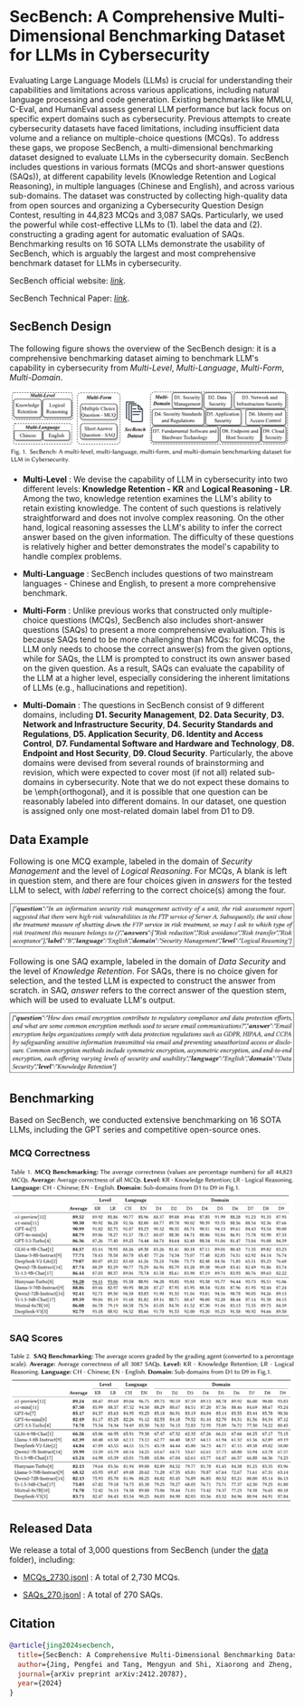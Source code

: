 # SecBench: A Comprehensive Multi-Dimensional Benchmarking Dataset for LLMs in Cybersecurity

Evaluating Large Language Models (LLMs) is crucial for understanding their capabilities and limitations across various applications, including natural language processing and code generation. Existing benchmarks like MMLU, C-Eval, and HumanEval assess general LLM performance but lack focus on specific expert domains such as cybersecurity. Previous attempts to create cybersecurity datasets have faced limitations, including insufficient data volume and a reliance on multiple-choice questions (MCQs). To address these gaps, we propose SecBench, a multi-dimensional benchmarking dataset designed to evaluate LLMs in the cybersecurity domain. SecBench includes questions in various formats (MCQs and short-answer questions (SAQs)), at different capability levels (Knowledge Retention and Logical Reasoning), in multiple languages (Chinese and English), and across various sub-domains. The dataset was constructed by collecting high-quality data from open sources and organizing a Cybersecurity Question Design Contest, resulting in 44,823 MCQs and 3,087 SAQs. Particularly, we used the powerful while cost-effective LLMs to (1). label the data and (2). constructing a grading agent for automatic evaluation of SAQs. Benchmarking results on 16 SOTA LLMs demonstrate the usability of SecBench, which is arguably the largest and most comprehensive benchmark dataset for LLMs in cybersecurity.


SecBench official website: *[link](https://secbench.org/)*.

SecBench Technical Paper: *[link](https://arxiv.org/abs/2412.20787)*.


## SecBench Design


The following figure shows the overview of the SecBench design: it is a comprehensive benchmarking dataset aiming to benchmark LLM's capability in cybersecurity from *Multi-Level*, *Multi-Language*, *Multi-Form*, *Multi-Domain*.



![image info](./figs/SecBench_design.png)


- **Multi-Level** : We devise the capability of LLM in cybersecurity into two different levels: **Knowledge Retention - KR** and **Logical Reasoning - LR**. Among the two, knowledge retention examines the LLM's ability to retain existing knowledge. The content of such questions is relatively straightforward and does not involve complex reasoning. On the other hand, logical reasoning assesses the LLM's ability to infer the correct answer based on the given information. The difficulty of these questions is relatively higher and better demonstrates the model's capability to handle complex problems.


- **Multi-Language** : SecBench includes questions of two mainstream languages - Chinese and English, to present a more comprehensive benchmark.

- **Multi-Form** : Unlike previous works that constructed only multiple-choice questions (MCQs), SecBench also includes short-answer questions (SAQs) to present a more comprehensive evaluation. This is because SAQs tend to be more challenging than MCQs: for MCQs, the LLM only needs to choose the correct answer(s) from the given options, while for SAQs, the LLM is prompted to construct its own answer based on the given question. As a result, SAQs can evaluate the capability of the LLM at a higher level, especially considering the inherent limitations of LLMs (e.g., hallucinations and repetition).


- **Multi-Domain** : The questions in SecBench consist of 9 different domains, including **D1. Security Management**, **D2. Data Security**, **D3. Network and Infrastructure Security**, **D4. Security Standards and Regulations**, **D5. Application Security**, **D6. Identity and Access Control**, **D7. Fundamental Software and Hardware and Technology**, **D8. Endpoint and Host Security**, **D9. Cloud Security**. Particularly, the above domains were devised from several rounds of brainstorming and revision, which were expected to cover most (if not all) related sub-domains in cybersecurity. Note that we do not expect these domains to be \emph{orthogonal}, and it is possible that one question can be reasonably labeled into different domains. In our dataset, one question is assigned only one most-related domain label from D1 to D9.

## Data Example


Following is one MCQ example, labeled in the domain of *Security Management* and the level of *Logical Reasoning*. For MCQs, A blank is left in question stem, and there are four choices given in *answers* for the tested LLM to select, with *label* referring to the correct choice(s) among the four.

![image info](./figs/example_MCQ.png)



Following is one SAQ example, labeled in the domain of *Data Security* and the level of *Knowledge Retention*. For SAQs, there is no choice given for selection, and the tested LLM is expected to construct the answer from scratch. in SAQ, *answer* refers to the correct answer of the question stem, which will be used to evaluate LLM's output.



![image info](./figs/example_SAQ.png)




## Benchmarking

Based on SecBench, we conducted extensive benchmarking on 16 SOTA LLMs, including the GPT series and competitive open-source ones.


### MCQ Correctness

![image info](./figs/benchmarking_MCQ.png)

### SAQ Scores

![image info](./figs/benchmarking_SAQ.png)



## Released Data

We release a total of 3,000 questions from SecBench (under the [data](./data/) folder), including:

 - [MCQs_2730.jsonl](./data/MCQs_2730.jsonl) : A total of 2,730 MCQs.

 - [SAQs_270.jsonl](./data/SAQs_270.jsonl) : A total of 270 SAQs.



## Citation


```bibtex
@article{jing2024secbench,
  title={SecBench: A Comprehensive Multi-Dimensional Benchmarking Dataset for LLMs in Cybersecurity},
  author={Jing, Pengfei and Tang, Mengyun and Shi, Xiaorong and Zheng, Xing and Nie, Sen and Wu, Shi and Yang, Yong and Luo, Xiapu},
  journal={arXiv preprint arXiv:2412.20787},
  year={2024}
}
```